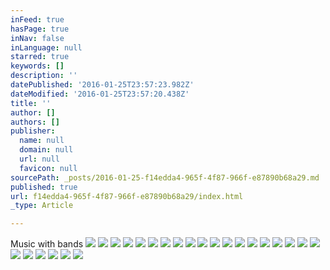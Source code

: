 ```yaml
---
inFeed: true
hasPage: true
inNav: false
inLanguage: null
starred: true
keywords: []
description: ''
datePublished: '2016-01-25T23:57:23.982Z'
dateModified: '2016-01-25T23:57:20.438Z'
title: ''
author: []
authors: []
publisher:
  name: null
  domain: null
  url: null
  favicon: null
sourcePath: _posts/2016-01-25-f14edda4-965f-4f87-966f-e87890b68a29.md
published: true
url: f14edda4-965f-4f87-966f-e87890b68a29/index.html
_type: Article

---
```

Music with bands
![](https://the-grid-user-content.s3-us-west-2.amazonaws.com/b984ea2f-8dbe-40ca-b600-aa6288b95ba2.jpg)
![](https://the-grid-user-content.s3-us-west-2.amazonaws.com/770bbc93-5cbc-47c9-a484-c23420f589c8.jpg)
![](https://the-grid-user-content.s3-us-west-2.amazonaws.com/dd7c3dc6-c0c7-4a73-92b6-332f5a5aab8d.jpg)
![](https://the-grid-user-content.s3-us-west-2.amazonaws.com/f30196b2-77f9-4814-b1da-d95af4254d27.jpg)
![](https://the-grid-user-content.s3-us-west-2.amazonaws.com/17da8871-9e99-40b3-be7b-00631c7de3f0.jpg)
![](https://the-grid-user-content.s3-us-west-2.amazonaws.com/91f32f46-422b-4821-b6ef-17a46abab9ac.jpg)
![](https://the-grid-user-content.s3-us-west-2.amazonaws.com/b2ba76e5-9634-406d-bff8-8b37406411b2.jpg)
![](https://the-grid-user-content.s3-us-west-2.amazonaws.com/cecc2084-bf1f-40e1-a933-853bb93cbc22.jpg)
![](https://the-grid-user-content.s3-us-west-2.amazonaws.com/6a6ce78e-e7da-4d0a-9540-4dcacc34f89d.jpg)
![](https://the-grid-user-content.s3-us-west-2.amazonaws.com/686bcbbc-17e1-489d-89f4-19bb1fa3b481.jpg)
![](https://the-grid-user-content.s3-us-west-2.amazonaws.com/16283f17-f76e-4d5e-9588-4e484ae2c392.jpg)
![](https://the-grid-user-content.s3-us-west-2.amazonaws.com/516bfc90-d2ba-442a-8888-6da0fd12b97f.jpg)
![](https://the-grid-user-content.s3-us-west-2.amazonaws.com/7effa6f5-6c3a-4f20-a0ed-e94210babbbc.jpg)
![](https://the-grid-user-content.s3-us-west-2.amazonaws.com/41885fa6-7e0e-4cb9-b98f-20a4d3105331.jpg)
![](https://the-grid-user-content.s3-us-west-2.amazonaws.com/bb3fb15b-f483-496c-bcd4-16ab637e3b50.jpg)
![](https://the-grid-user-content.s3-us-west-2.amazonaws.com/17aee0d1-4240-4937-8ac2-367629d8f849.jpg)
![](https://the-grid-user-content.s3-us-west-2.amazonaws.com/71658fc6-0342-4744-8684-4fab744e2431.jpg)
![](https://the-grid-user-content.s3-us-west-2.amazonaws.com/0ca1975e-4624-4a71-af08-45567ec1a1ad.jpg)
![](https://the-grid-user-content.s3-us-west-2.amazonaws.com/fd768180-9743-4ca6-a27b-b16fffc20999.jpg)
![](https://the-grid-user-content.s3-us-west-2.amazonaws.com/4858470f-89da-49e7-9e52-4fd3aef93501.jpg)
![](https://the-grid-user-content.s3-us-west-2.amazonaws.com/02dcc62c-5d8b-4beb-8af7-f5e67fb9ba0a.jpg)
![](https://the-grid-user-content.s3-us-west-2.amazonaws.com/7113a5ef-de02-4d1c-8553-855bca1a6d4e.jpg)
![](https://the-grid-user-content.s3-us-west-2.amazonaws.com/b1fc409f-772f-468a-989c-b4234643ce47.jpg)
![](https://the-grid-user-content.s3-us-west-2.amazonaws.com/4fbfd278-5c30-405a-b64a-9fb9c033e2c5.jpg)
![](https://the-grid-user-content.s3-us-west-2.amazonaws.com/790501fa-a60e-4dbf-b52c-54b1384270bf.jpg)